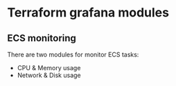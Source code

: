 # Terraform grafana modules

## ECS monitoring 

There are two modules for monitor ECS tasks:

- CPU & Memory usage
- Network & Disk usage
